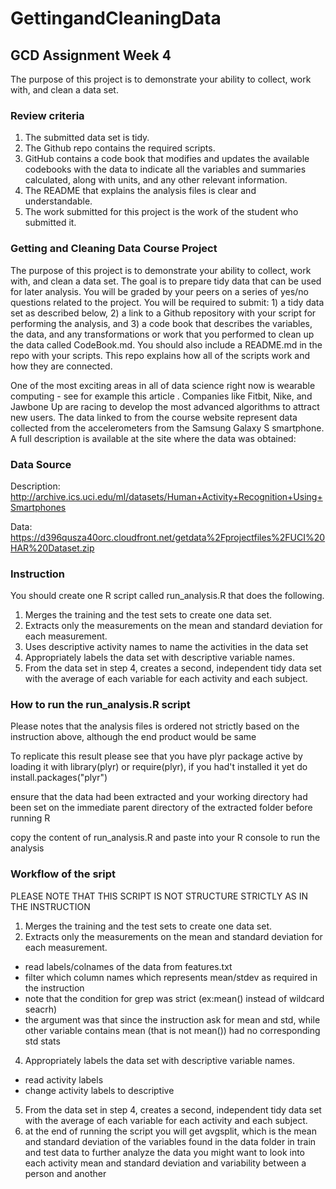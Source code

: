 # GettingandCleaningData

## GCD Assignment Week 4

The purpose of this project is to demonstrate your ability to collect, work with, and clean a data set.

### Review criteria 

1. The submitted data set is tidy.
2. The Github repo contains the required scripts.
3. GitHub contains a code book that modifies and updates the available codebooks with the data to indicate all the variables and summaries calculated, along with units, and any other relevant information.
4. The README that explains the analysis files is clear and understandable.
5. The work submitted for this project is the work of the student who submitted it.

### Getting and Cleaning Data Course Project 

The purpose of this project is to demonstrate your ability to collect, work with, and clean a data set. The goal is to prepare tidy data that can be used for later analysis. You will be graded by your peers on a series of yes/no questions related to the project. You will be required to submit: 1) a tidy data set as described below, 2) a link to a Github repository with your script for performing the analysis, and 3) a code book that describes the variables, the data, and any transformations or work that you performed to clean up the data called CodeBook.md. You should also include a README.md in the repo with your scripts. This repo explains how all of the scripts work and how they are connected.

One of the most exciting areas in all of data science right now is wearable computing - see for example this article . Companies like Fitbit, Nike, and Jawbone Up are racing to develop the most advanced algorithms to attract new users. The data linked to from the course website represent data collected from the accelerometers from the Samsung Galaxy S smartphone. A full description is available at the site where the data was obtained:

### Data Source

Description:
http://archive.ics.uci.edu/ml/datasets/Human+Activity+Recognition+Using+Smartphones

Data:
https://d396qusza40orc.cloudfront.net/getdata%2Fprojectfiles%2FUCI%20HAR%20Dataset.zip

### Instruction
You should create one R script called run_analysis.R that does the following.

1. Merges the training and the test sets to create one data set.
2. Extracts only the measurements on the mean and standard deviation for each measurement.
3. Uses descriptive activity names to name the activities in the data set
4. Appropriately labels the data set with descriptive variable names.
5. From the data set in step 4, creates a second, independent tidy data set with the average of each variable for each activity and each subject.

### How to run the run_analysis.R script
Please notes that the analysis files is ordered not strictly based on the instruction above, although the end product would be same

To replicate this result please see that you have plyr package active by loading it with library(plyr) or require(plyr), if you had't installed it yet do install.packages("plyr")

ensure that the data had been extracted and your working directory had been set on the immediate parent directory of the extracted folder before running R

copy the content of run_analysis.R and paste into your R console to run the analysis

### Workflow of the sript

PLEASE NOTE THAT THIS SCRIPT IS NOT STRUCTURE STRICTLY AS IN THE INSTRUCTION
1. Merges the training and the test sets to create one data set.
2. Extracts only the measurements on the mean and standard deviation for each measurement. 
* read labels/colnames of the data from features.txt
* filter which column names which represents mean/stdev as required in the instruction
* note that the condition for grep was strict (ex:mean() instead of wildcard seacrh)
* the argument was that since the instruction ask for mean and std, while other variable contains mean (that is not mean()) had no corresponding std stats
4. Appropriately labels the data set with descriptive variable names. 
* read activity labels
* change activity labels to descriptive
5. From the data set in step 4, creates a second, independent tidy data set with the average of each variable for each activity and each subject.
6. at the end of running the script you will get avgsplit, which is the mean and standard deviation of the variables found in the data folder in train and test data to further analyze the data you might want to look into each activity mean and standard deviation and variability between a person and another

